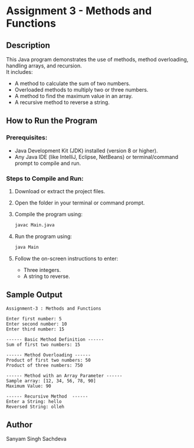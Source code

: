 
# Assignment 3 - Methods and Functions

## Description
This Java program demonstrates the use of methods, method overloading, handling arrays, and recursion.  
It includes:
- A method to calculate the sum of two numbers.
- Overloaded methods to multiply two or three numbers.
- A method to find the maximum value in an array.
- A recursive method to reverse a string.

## How to Run the Program

### Prerequisites:
- Java Development Kit (JDK) installed (version 8 or higher).
- Any Java IDE (like IntelliJ, Eclipse, NetBeans) or terminal/command prompt to compile and run.

### Steps to Compile and Run:

1. Download or extract the project files.

2. Open the folder in your terminal or command prompt.

3. Compile the program using:
   ```bash
   javac Main.java
   ```

4. Run the program using:
   ```bash
   java Main
   ```

5. Follow the on-screen instructions to enter:
   - Three integers.
   - A string to reverse.

## Sample Output
```
Assignment-3 : Methods and Functions

Enter first number: 5
Enter second number: 10
Enter third number: 15

------ Basic Method Definition ------
Sum of first two numbers: 15

------ Method Overloading ------
Product of first two numbers: 50
Product of three numbers: 750

------ Method with an Array Parameter ------
Sample array: [12, 34, 56, 78, 90]
Maximum Value: 90

------ Recursive Method  ------
Enter a String: hello
Reversed String: olleh
```

## Author
Sanyam Singh Sachdeva
